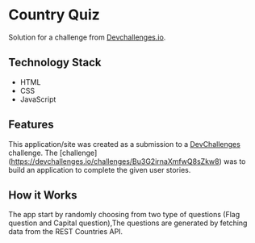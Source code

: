 # Country Quiz
   Solution for a challenge from  <a href="http://devchallenges.io" target="_blank">Devchallenges.io</a>.

## Technology Stack
- HTML
- CSS
- JavaScript

## Features
This application/site was created as a submission to a [DevChallenges](https://devchallenges.io/challenges) challenge. The [challenge]
(https://devchallenges.io/challenges/Bu3G2irnaXmfwQ8sZkw8) was to build an application to complete the given user stories.
## How it Works
The app start by randomly choosing from two type of questions (Flag question and Capital question),The questions are generated by fetching data from the REST Countries API. 
